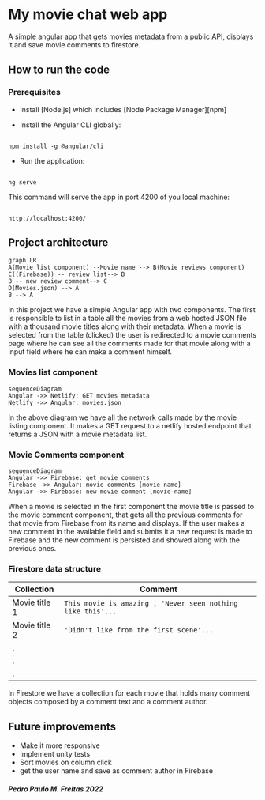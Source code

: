 

# My movie chat web app

A simple angular app that gets movies metadata from a public API, displays it and save movie comments to firestore.

## How to run the code
	
###  Prerequisites

- Install [Node.js] which includes [Node Package Manager][npm]

- Install the Angular CLI globally:

```

npm install -g @angular/cli

```

- Run the application:

```

ng serve

```
This command will serve the app in port 4200 of you local machine:

```

http://localhost:4200/

```

##  Project architecture


```mermaid
graph LR
A(Movie list component) --Movie name --> B(Movie reviews component) 
C((Firebase)) -- review list--> B
B -- new review comment--> C
D(Movies.json) --> A
B --> A
```
In this project we have a simple Angular app with two components. The first is responsible to list in a table all the movies from a web hosted JSON file with a thousand movie titles along with their metadata. When a movie is selected from the table (clicked) the user is redirected to a movie comments page where he can see all the comments made for that movie along with a input field where he can make a comment himself.

### Movies list component 
```mermaid
sequenceDiagram
Angular ->> Netlify: GET movies metadata
Netlify ->> Angular: movies.json
```
In the above diagram we have all the network calls made by the movie listing component. It makes a GET request to a netlify hosted endpoint that returns a JSON with a movie metadata list.

### Movie Comments component
```mermaid
sequenceDiagram
Angular ->> Firebase: get movie comments
Firebase ->> Angular: movie comments [movie-name]
Angular ->> Firebase: new movie comment [movie-name]
```

When a movie is selected in the first component the movie title is passed to the movie comment component, that gets all the previous comments for that movie from Firebase from its name and displays. If the user makes a new comment in the available field and submits it a new request is made to Firebase and the new comment is persisted and showed along with the previous ones.


### Firestore data structure

| Collection     |Comment                    
|----------------|-------------------
|Movie title  1   |`This movie is amazing', 'Never seen nothing like this'...`       
|Movie title  2  |`'Didn't like from the first scene'...`       
|  .   | 
|  .   |
|  .   |      

In Firestore we have a collection for each movie that holds many comment objects composed by a comment text and a comment author.

## Future improvements
-   Make it more responsive
-  Implement unity tests
-  Sort movies on column click 
-  get the user name and save as comment author in Firebase


##### Pedro Paulo M. Freitas 2022
